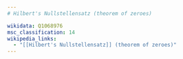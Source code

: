 ```yaml
---
# Hilbert's Nullstellensatz (theorem of zeroes)

wikidata: Q1068976
msc_classification: 14
wikipedia_links:
  - "[[Hilbert's Nullstellensatz]] (theorem of zeroes)"
---
```

